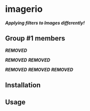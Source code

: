 # imagerio

_**Applying filters to Images differently!**_

## Group #1 members

***REMOVED***

***REMOVED***
***REMOVED***

***REMOVED***
***REMOVED***
***REMOVED***

## Installation

## Usage

